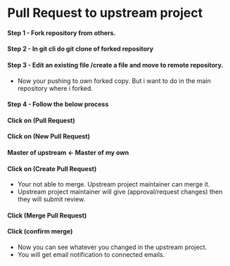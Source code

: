 # Pull Request to upstream project

#### Step 1 - Fork repository from others.
#### Step 2 - In git cli do git clone of forked repository
#### Step 3 - Edit an existing file /create a file and move to remote repository. 
- Now your pushing to own forked copy. But i want to do in the main repository where i forked.  
#### Step 4 - Follow the below process 
 #### Click on (Pull Request)
 #### Click on (New Pull Request) 
 #### Master of upstream <- Master of my own  
 #### Click on (Create Pull Request)
- Your not able to merge. Upstream project maintainer can merge it. 
- Upstream project maintainer will give (approval/request changes) then they will submit review.
#### Click (Merge Pull Request)
#### Click (confirm merge) 
- Now you can see whatever you changed in the upstream project.
- You will get email notification to connected emails.

